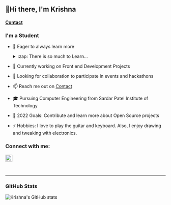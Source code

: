 <!-- ### Hi there 👋
Glad to know that you liked my readme file -->

<!--
**krishnavpai/krishnavpai** is a ✨ _special_ ✨ repository because its `README.md` (this file) appears on your GitHub profile.

Here are some ideas to get you started:

- 🔭 I’m currently working on ...
- 🌱 I’m currently learning ...
- 👯 I’m looking to collaborate on ...
- 🤔 I’m looking for help with ...
- 💬 Ask me about ...
- 📫 How to reach me: ...
- 😄 Pronouns: ...
- ⚡ Fun fact: ...
If you wish to use the default readme
-->

## 👋Hi there, I'm Krishna
#### [Contact]


### I'm a Student 

- 🌱 Eager to always learn more
  <details> 
  <summary> :zap: There is so much to Learn... </summary>
  
    - Practicing Data Structures and Algorithms in java  
    
    - Keen on getting better at Web Development  
    
    - Learning Data Science
    
    ### And there is so much more. Never stop Learning. <br> Wishing you all the very best and happy learing ! :smiley:
    
  </details>
  
- 🔭 Currently working on Front end Development Projects
- :handshake: Looking for collaboration to participate in events and hackathons
- 📫 Reach me out on [Contact][linkedin]
-  :mortar_board: Pursuing Computer Engineering from Sardar Patel Institute of Technology
  
- 🥅 2022 Goals: Contribute and learn more about Open Source projects
- ⚡ Hobbies: I love to play the guitar and keyboard. Also, I enjoy drawing and tweaking with electronics.

### Connect with me:

[<img align="left" alt="codeSTACKr | LinkedIn" width="22px" src="https://cdn.jsdelivr.net/npm/simple-icons@v3/icons/linkedin.svg" />][linkedin]


<br />

<!--

### Languages and Tools:


[<img align="left" alt="HTML5" width="26px" src="https://raw.githubusercontent.com/github/explore/80688e429a7d4ef2fca1e82350fe8e3517d3494d/topics/html/html.png" />]
[<img align="left" alt="CSS3" width="26px" src="https://raw.githubusercontent.com/github/explore/80688e429a7d4ef2fca1e82350fe8e3517d3494d/topics/css/css.png" />]
[<img align="left" alt="JavaScript" width="26px" src="https://raw.githubusercontent.com/github/explore/80688e429a7d4ef2fca1e82350fe8e3517d3494d/topics/javascript/javascript.png" />]
[<img align="left" alt="React" width="26px" src="https://raw.githubusercontent.com/github/explore/80688e429a7d4ef2fca1e82350fe8e3517d3494d/topics/react/react.png" />]


[<img align="left" alt="Node.js" width="26px" src="https://raw.githubusercontent.com/github/explore/80688e429a7d4ef2fca1e82350fe8e3517d3494d/topics/nodejs/nodejs.png" />]


[<img align="left" alt="MySQL" width="26px" src="https://raw.githubusercontent.com/github/explore/80688e429a7d4ef2fca1e82350fe8e3517d3494d/topics/mysql/mysql.png" />]

[<img align="left" alt="Git" width="26px" src="https://raw.githubusercontent.com/github/explore/80688e429a7d4ef2fca1e82350fe8e3517d3494d/topics/git/git.png" />]
[<img align="left" alt="GitHub" width="26px" src="https://raw.githubusercontent.com/github/explore/78df643247d429f6cc873026c0622819ad797942/topics/github/github.png" />]
 -->

<br />
<br />

---

 ### GitHub Stats

 ![Krishna's GitHub stats](https://github-readme-stats.vercel.app/api?username=krishnavpai&show_icons=true&theme=yeblu)


[contact]: https://www.linkedin.com/in/krishnavpai/

[linkedin]: https://www.linkedin.com/in/krishnavpai/

